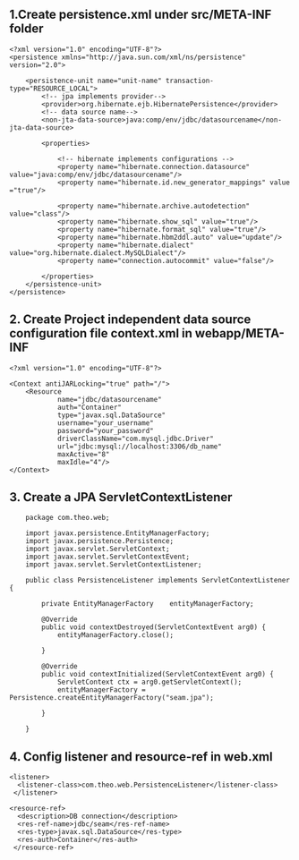 
## 1.Create persistence.xml under src/META-INF folder ##

    <?xml version="1.0" encoding="UTF-8"?>
    <persistence xmlns="http://java.sun.com/xml/ns/persistence" version="2.0">
     
        <persistence-unit name="unit-name" transaction-type="RESOURCE_LOCAL">
            <!-- jpa implements provider-->
            <provider>org.hibernate.ejb.HibernatePersistence</provider>
            <!-- data source name-->
            <non-jta-data-source>java:comp/env/jdbc/datasourcename</non-jta-data-source>
     
            <properties>
     
                <!-- hibernate implements configurations -->
                <property name="hibernate.connection.datasource" value="java:comp/env/jdbc/datasourcename"/>
                <property name="hibernate.id.new_generator_mappings" value ="true"/>
     
                <property name="hibernate.archive.autodetection" value="class"/>
                <property name="hibernate.show_sql" value="true"/>
                <property name="hibernate.format_sql" value="true"/>
                <property name="hibernate.hbm2ddl.auto" value="update"/>
                <property name="hibernate.dialect" value="org.hibernate.dialect.MySQLDialect"/>
                <property name="connection.autocommit" value="false"/>
     
            </properties>
        </persistence-unit>
    </persistence>




## 2. Create Project independent data source configuration file context.xml in webapp/META-INF ##

    <?xml version="1.0" encoding="UTF-8"?>
     
    <Context antiJARLocking="true" path="/">
        <Resource
                name="jdbc/datasourcename"
                auth="Container"
                type="javax.sql.DataSource"
                username="your_username"
                password="your_password"
                driverClassName="com.mysql.jdbc.Driver"
                url="jdbc:mysql://localhost:3306/db_name"
                maxActive="8"
                maxIdle="4"/>
    </Context>



## 3. Create a JPA ServletContextListener ##

        package com.theo.web;
        
        import javax.persistence.EntityManagerFactory;
        import javax.persistence.Persistence;
        import javax.servlet.ServletContext;
        import javax.servlet.ServletContextEvent;
        import javax.servlet.ServletContextListener;
        
        public class PersistenceListener implements ServletContextListener {
        
        	private EntityManagerFactory	entityManagerFactory;
        
        	@Override
        	public void contextDestroyed(ServletContextEvent arg0) {
        		entityManagerFactory.close();
        
        	}
        
        	@Override
        	public void contextInitialized(ServletContextEvent arg0) {
        		ServletContext ctx = arg0.getServletContext();
        		entityManagerFactory = Persistence.createEntityManagerFactory("seam.jpa");
        
        	}
        
        }


## 4. Config listener and resource-ref in web.xml  ##

    <listener>
      <listener-class>com.theo.web.PersistenceListener</listener-class>
     </listener>

    <resource-ref>
      <description>DB connection</description>
      <res-ref-name>jdbc/seam</res-ref-name>
      <res-type>javax.sql.DataSource</res-type>
      <res-auth>Container</res-auth>
     </resource-ref>
